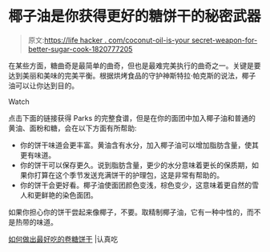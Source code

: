 # 椰子油是你获得更好的糖饼干的秘密武器

> 原文:[https://life hacker . com/coconut-oil-is-your secret-weapon-for-better-sugar-cook-1820777205](https://lifehacker.com/coconut-oil-is-your-secret-weapon-for-better-sugar-cook-1820777205)

在某些方面，糖曲奇是最简单的曲奇，但也是最难完美执行的曲奇之一。关键是要达到美丽和美味的完美平衡。根据烘烤食品的守护神斯特拉·帕克斯的说法，椰子油可以让你达到目的。

Watch

点击下面的链接获得 Parks 的完整食谱，但是在你的面团中加入椰子油和普通的黄油、面粉和糖，会在以下方面有所帮助:

*   你的饼干味道会更丰富。黄油含有水分，加入椰子油可以增加脂肪含量，使其更有味道。
*   你的饼干可以保存更久。说到脂肪含量，更少的水分意味着更长的保质期，如果你打算在这个季节发送充满饼干的护理包，这是非常有帮助的。
*   你的饼干会更好看。椰子油使面团颜色变浅，棕色变少，这意味着更自然的雪人和更鲜艳的染色面团。

如果你担心你的饼干尝起来像椰子，不要。取精制椰子油，它有一种中性的，而不是热带的味道。

[如何做出最好吃的卷糖饼干](http://www.seriouseats.com/2016/12/how-to-make-the-best-rolled-sugar-cookies.html) |认真吃